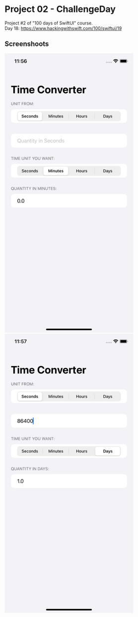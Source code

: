 # Project 02 - ChallengeDay

Project #2 of "100 days of SwiftUI" course.</br>
Day 18: https://www.hackingwithswift.com/100/swiftui/19

## Screenshoots

<img src="screenshots/emptyScreen.png" width="414" height="896"/> <img src="screenshots/filledScreen.png" width="414" height="896"/>
